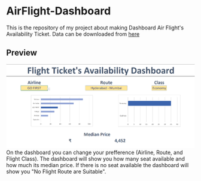 # AirFlight-Dashboard
This is the repository of my project about making Dashboard Air Flight's Availability Ticket.
Data can be downloaded from [here](https://www.kaggle.com/datasets/rohitgrewal/airlines-flights-data)
## Preview
![preview.png](https://github.com/putDpras/AirFlight-Dashboard/blob/main/resource/preview.png)
On the dashboard you can change your prefference (Airline, Route, and Flight Class). The dashboard will show you how many seat available and how much its median price.
If there is no seat available the dashboard will show you "No Flight Route are Suitable".
